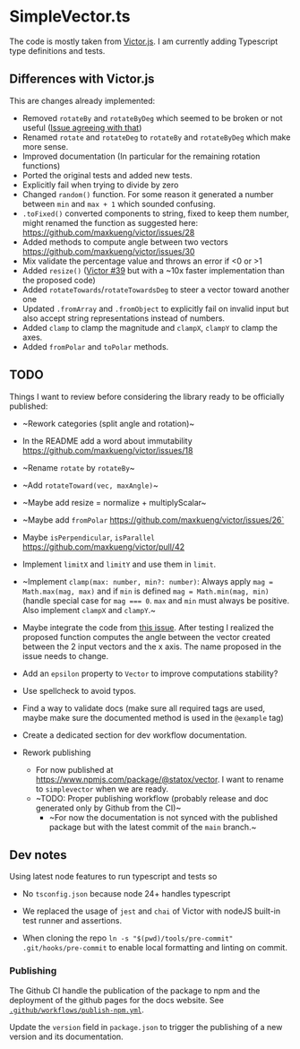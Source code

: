 # SimpleVector.ts

The code is mostly taken from [Victor.js](https://www.npmjs.com/package/victor). I am currently adding Typescript type definitions and tests.

## Differences with Victor.js

This are changes already implemented:

- Removed `rotateBy` and `rotateByDeg` which seemed to be broken or not useful ([Issue agreeing with that](https://github.com/maxkueng/victor/issues/37))
- Renamed `rotate` and `rotateDeg` to `rotateBy` and `rotateByDeg` which make more sense.
- Improved documentation (In particular for the remaining rotation functions)
- Ported the original tests and added new tests.
- Explicitly fail when trying to divide by zero
- Changed `random()` function. For some reason it generated a number between `min` and `max + 1` which sounded confusing.
- `.toFixed()` converted components to string, fixed to keep them number, might renamed the function as suggested here: https://github.com/maxkueng/victor/issues/28
- Added methods to compute angle between two vectors https://github.com/maxkueng/victor/issues/30
- Mix validate the percentage value and throws an error if <0 or >1
- Added `resize()` ([Victor #39](https://github.com/maxkueng/victor/pull/39) but with a ~10x faster implementation than the proposed code)
- Added `rotateTowards`/`rotateTowardsDeg` to steer a vector toward another one
- Updated `.fromArray` and `.fromObject` to explicitly fail on invalid input but also accept string representations instead of numbers.
- Added `clamp` to clamp the magnitude and `clampX`, `clampY` to clamp the axes.
- Added `fromPolar` and `toPolar` methods.

## TODO

Things I want to review before considering the library ready to be officially published:

- ~Rework categories (split angle and rotation)~
- In the README add a word about immutability https://github.com/maxkueng/victor/issues/18

- ~Rename `rotate` by `rotateBy`~
- ~Add `rotateToward(vec, maxAngle)`~
- ~Maybe add resize = normalize + multiplyScalar~
- ~Maybe add `fromPolar` https://github.com/maxkueng/victor/issues/26`
- Maybe `isPerpendicular`, `isParallel` https://github.com/maxkueng/victor/pull/42
- Implement `limitX` and `limitY` and use them in `limit`.
- ~Implement `clamp(max: number, min?: number)`: Always apply `mag = Math.max(mag, max)` and if `min` is defined `mag = Math.min(mag, min)` (handle special case for `mag === 0`. `max` and `min` must always be positive. Also implement `clampX` and `clampY`.~
- Maybe integrate the code from [this issue](https://github.com/maxkueng/victor/issues/30). After testing I realized the proposed function computes the angle between the vector created between the 2 input vectors and the x axis. The name proposed in the issue needs to change.
- Add an `epsilon` property to `Vector` to improve computations stability?
- Use spellcheck to avoid typos.
- Find a way to validate docs (make sure all required tags are used, maybe make sure the documented method is used in the `@example` tag)
- Create a dedicated section for dev workflow documentation.

- Rework publishing
    - For now published at https://www.npmjs.com/package/@statox/vector. I want to rename to `simplevector` when we are ready.
    - ~TODO: Proper publishing workflow (probably release and doc generated only by Github from the CI)~
        - ~For now the documentation is not synced with the published package but with the latest commit of the `main` branch.~

## Dev notes

Using latest node features to run typescript and tests so

- No `tsconfig.json` because node 24+ handles typescript
- We replaced the usage of `jest` and `chai` of Victor with nodeJS built-in test runner and assertions.

- When cloning the repo `ln -s "$(pwd)/tools/pre-commit" .git/hooks/pre-commit` to enable local formatting and linting on commit.

### Publishing

The Github CI handle the publication of the package to npm and the deployment of the github pages for the docs website. See [`.github/workflows/publish-npm.yml`](.github/workflows/publish-npm.yml).

Update the `version` field in `package.json` to trigger the publishing of a new version and its documentation.
